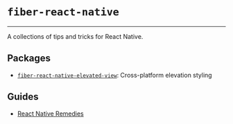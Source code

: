 # `fiber-react-native`

---

A collections of tips and tricks for React Native.

## Packages

- [`fiber-react-native-elevated-view`](./packages/elevated-view): Cross-platform elevation styling

## Guides

- [React Native Remedies](./guides/REMEDIES.md)